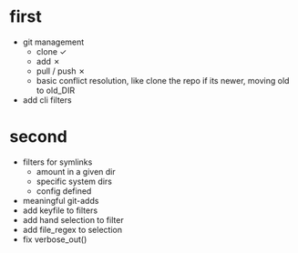 # first
* git management
    - clone ✓
    - add ✗
    - pull / push ✗
    - basic conflict resolution, like clone the repo if its newer,
        moving old to old_DIR
* add cli filters

# second
* filters for symlinks
    - amount in a given dir
    - specific system dirs
    - config defined
* meaningful git-adds
* add keyfile to filters
* add hand selection to filter
* add file_regex to selection
* fix verbose_out()
